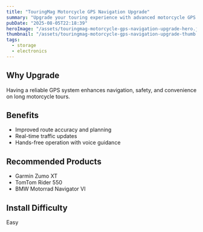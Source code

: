 ```yaml
---
title: "TouringMag Motorcycle GPS Navigation Upgrade"
summary: "Upgrade your touring experience with advanced motorcycle GPS systems."
pubDate: "2025-08-05T22:18:39"
heroImage: "/assets/touringmag-motorcycle-gps-navigation-upgrade-hero.jpg"
thumbnail: "/assets/touringmag-motorcycle-gps-navigation-upgrade-thumb.jpg"
tags:
  - storage
  - electronics
---
```


<h2>Why Upgrade</h2>
<p>Having a reliable GPS system enhances navigation, safety, and convenience on long motorcycle tours.</p>
<h2>Benefits</h2>
<ul>
  <li>Improved route accuracy and planning</li>
  <li>Real-time traffic updates</li>
  <li>Hands-free operation with voice guidance</li>
</ul>
<h2>Recommended Products</h2>
<ul>
  <li>Garmin Zumo XT</li>
  <li>TomTom Rider 550</li>
  <li>BMW Motorrad Navigator VI</li>
</ul>
<h2>Install Difficulty</h2>
<p>Easy</p>